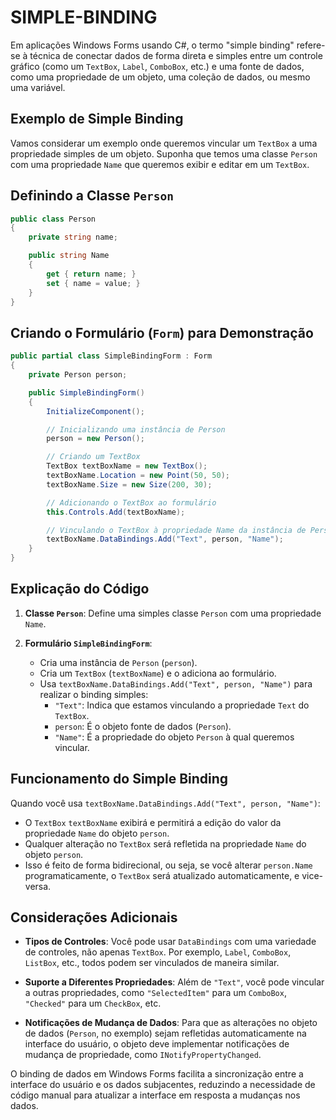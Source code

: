 # SIMPLE-BINDING
Em aplicações Windows Forms usando C#, o termo "simple binding" refere-se à técnica de conectar dados de forma direta e simples entre um controle gráfico (como um `TextBox`, `Label`, `ComboBox`, etc.) e uma fonte de dados, como uma propriedade de um objeto, uma coleção de dados, ou mesmo uma variável.

## Exemplo de Simple Binding
Vamos considerar um exemplo onde queremos vincular um `TextBox` a uma propriedade simples de um objeto. Suponha que temos uma classe `Person` com uma propriedade `Name` que queremos exibir e editar em um `TextBox`.

## Definindo a Classe `Person`
```csharp
public class Person
{
    private string name;

    public string Name
    {
        get { return name; }
        set { name = value; }
    }
}
```

## Criando o Formulário (`Form`) para Demonstração
```csharp
public partial class SimpleBindingForm : Form
{
    private Person person;

    public SimpleBindingForm()
    {
        InitializeComponent();

        // Inicializando uma instância de Person
        person = new Person();

        // Criando um TextBox
        TextBox textBoxName = new TextBox();
        textBoxName.Location = new Point(50, 50);
        textBoxName.Size = new Size(200, 30);

        // Adicionando o TextBox ao formulário
        this.Controls.Add(textBoxName);

        // Vinculando o TextBox à propriedade Name da instância de Person
        textBoxName.DataBindings.Add("Text", person, "Name");
    }
}
```

## Explicação do Código
1. **Classe `Person`**: Define uma simples classe `Person` com uma propriedade `Name`.

2. **Formulário `SimpleBindingForm`**:
   - Cria uma instância de `Person` (`person`).
   - Cria um `TextBox` (`textBoxName`) e o adiciona ao formulário.
   - Usa `textBoxName.DataBindings.Add("Text", person, "Name")` para realizar o binding simples:
     - `"Text"`: Indica que estamos vinculando a propriedade `Text` do `TextBox`.
     - `person`: É o objeto fonte de dados (`Person`).
     - `"Name"`: É a propriedade do objeto `Person` à qual queremos vincular.

## Funcionamento do Simple Binding
Quando você usa `textBoxName.DataBindings.Add("Text", person, "Name")`:
- O `TextBox` `textBoxName` exibirá e permitirá a edição do valor da propriedade `Name` do objeto `person`.
- Qualquer alteração no `TextBox` será refletida na propriedade `Name` do objeto `person`.
- Isso é feito de forma bidirecional, ou seja, se você alterar `person.Name` programaticamente, o `TextBox` será atualizado automaticamente, e vice-versa.

## Considerações Adicionais
- **Tipos de Controles**: Você pode usar `DataBindings` com uma variedade de controles, não apenas `TextBox`. Por exemplo, `Label`, `ComboBox`, `ListBox`, etc., todos podem ser vinculados de maneira similar.
  
- **Suporte a Diferentes Propriedades**: Além de `"Text"`, você pode vincular a outras propriedades, como `"SelectedItem"` para um `ComboBox`, `"Checked"` para um `CheckBox`, etc.

- **Notificações de Mudança de Dados**: Para que as alterações no objeto de dados (`Person`, no exemplo) sejam refletidas automaticamente na interface do usuário, o objeto deve implementar notificações de mudança de propriedade, como `INotifyPropertyChanged`.

O binding de dados em Windows Forms facilita a sincronização entre a interface do usuário e os dados subjacentes, reduzindo a necessidade de código manual para atualizar a interface em resposta a mudanças nos dados.